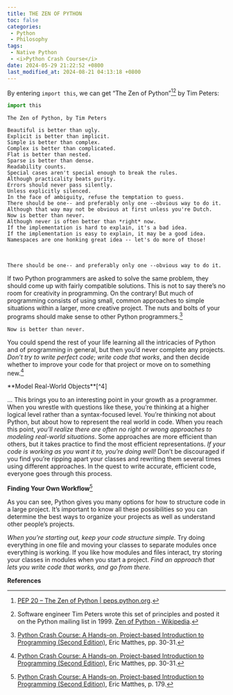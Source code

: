 ```yaml
---
title: THE ZEN OF PYTHON
toc: false
categories:
 - Python
 - Philosophy
tags:
 - Native Python
 - <i>Python Crash Course</i>
date: 2024-05-29 21:22:52 +0800
last_modified_at: 2024-08-21 04:13:18 +0800
---
```


By entering `import this`, we can get “The Zen of Python”[^1][^2] by Tim Peters:

```python
import this
```

```
The Zen of Python, by Tim Peters

Beautiful is better than ugly.
Explicit is better than implicit.
Simple is better than complex.
Complex is better than complicated.
Flat is better than nested.
Sparse is better than dense.
Readability counts.
Special cases aren't special enough to break the rules.
Although practicality beats purity.
Errors should never pass silently.
Unless explicitly silenced.
In the face of ambiguity, refuse the temptation to guess.
There should be one-- and preferably only one --obvious way to do it.
Although that way may not be obvious at first unless you're Dutch.
Now is better than never.
Although never is often better than *right* now.
If the implementation is hard to explain, it's a bad idea.
If the implementation is easy to explain, it may be a good idea.
Namespaces are one honking great idea -- let's do more of those!
```

<br>

<div class="quote--left" markdown="1">

```
There should be one-- and preferably only one --obvious way to do it.
```

If two Python programmers are asked to solve the same problem, they  should come up with fairly compatible solutions. This is not to say there’s no room for creativity in programming. On the contrary! But much of programming consists of using small, common approaches to simple situations within a larger, more creative project. The nuts and bolts of your programs should make sense to other Python programmers.[^3]

</div>

<div class="quote--left" markdown="1">

```
Now is better than never.
```

You could spend the rest of your life learning all the intricacies of Python and of programming in general, but then you’d never complete any projects. <i class="emphasize">Don’t try to write perfect code</i>; <i class="emphasize">write code that works</i>, and then decide whether to improve your code for that project or move on to something new.[^3]

</div>

<div class="quote--left" markdown="1">
**Model Real-World Objects**[^4]

... This brings you to an interesting point in your growth as a programmer. When you wrestle with questions like these, you’re thinking at a higher logical level rather than a syntax-focused level. You’re thinking not about Python, but about how to represent the real world in code. When you reach this point, <i class="emphasize">you’ll realize there are often no right or wrong approaches to modeling real-world situations</i>. Some approaches are more efficient than others, but it takes practice to find the most efficient representations. <i class="emphasize">If your code is working as you want it to, you’re doing well!</i> Don’t be discouraged if you find you’re ripping apart your classes and rewriting them several times using different approaches. In the quest to write accurate, efficient code, everyone goes through this process.

</div>

<div class="quote--left" markdown="1">

**Finding Your Own Workflow**[^5]

As you can see, Python gives you many options for how to structure code in a large project. It’s important to know all these possibilities so you can determine the best ways to organize your projects as well as understand other people’s projects.

<i class="emphasize">When you’re starting out, keep your code structure simple.</i> Try doing everything in one file and moving your classes to separate modules once everything is working. If you like how modules and files interact, try storing your classes in modules when you start a project. <i class="emphasize">Find an approach that lets you write code that works, and go from there.</i>

</div>

**References**

[^1]: [PEP 20 – The Zen of Python \| peps.python.org](https://peps.python.org/pep-0020/).
[^2]: Software engineer Tim Peters wrote this set of principles and posted it on the Python mailing list in 1999. [Zen of Python - Wikipedia](https://en.wikipedia.org/wiki/Zen_of_Python).
[^3]: [Python Crash Course: A Hands-on, Project-based Introduction to Programming (Second Edition)](https://khwarizmi.org/wp-content/uploads/2021/04/Eric_Matthes_Python_Crash_Course_A_Hands.pdf), Eric Matthes, pp. 30-31.
[^4]: [Python Crash Course: A Hands-on, Project-based Introduction to Programming (Second Edition)](https://khwarizmi.org/wp-content/uploads/2021/04/Eric_Matthes_Python_Crash_Course_A_Hands.pdf), Eric Matthes, p. 173.
[^5]: [Python Crash Course: A Hands-on, Project-based Introduction to Programming (Second Edition)](https://khwarizmi.org/wp-content/uploads/2021/04/Eric_Matthes_Python_Crash_Course_A_Hands.pdf), Eric Matthes, p. 179.
